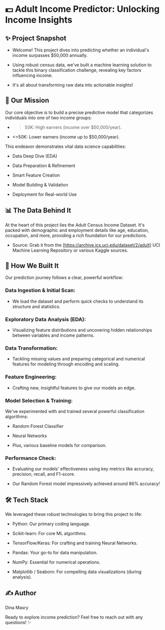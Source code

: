# 💵 Adult Income Predictor: Unlocking Income Insights

## ✨ Project Snapshot
- Welcome! This project dives into predicting whether an individual's income surpasses $50,000 annually.

- Using robust census data, we've built a machine learning solution to tackle this binary classification challenge, revealing key factors influencing income.

- It's all about transforming raw data into actionable insights!

## 🎯 Our Mission
Our core objective is to build a precise predictive model that categorizes individuals into one of two income groups:

- >50K: High earners (income over $50,000/year).

- <=50K: Lower earners (income up to $50,000/year).

This endeavor demonstrates vital data science capabilities:

- Data Deep Dive (EDA)

- Data Preparation & Refinement

- Smart Feature Creation

- Model Building & Validation

- Deployment for Real-world Use

## 📊 The Data Behind It
At the heart of this project lies the Adult Census Income Dataset. It's packed with demographic and employment details like age, education, occupation, and more, providing a rich foundation for our predictions.

- Source: Grab it from the [https://archive.ics.uci.edu/dataset/2/adult] UCI Machine Learning Repository or various Kaggle sources.

## 🚀 How We Built It
Our prediction journey follows a clear, powerful workflow: 

### Data Ingestion & Initial Scan:
- We load the dataset and perform quick checks to understand its structure and statistics.

### Exploratory Data Analysis (EDA):
- Visualizing feature distributions and uncovering hidden relationships between variables and income patterns.

### Data Transformation:
- Tackling missing values and preparing categorical and numerical features for modeling through encoding and scaling.

### Feature Engineering:
- Crafting new, insightful features to give our models an edge.

### Model Selection & Training:
We've experimented with and trained several powerful classification algorithms:

 - Random Forest Classifier

 - Neural Networks

- Plus, various baseline models for comparison.

### Performance Check:
 - Evaluating our models' effectiveness using key metrics like accuracy, precision, recall, and F1-score.

- Our Random Forest model impressively achieved around 86% accuracy!


## 🛠️ Tech Stack
We leveraged these robust technologies to bring this project to life:

- Python: Our primary coding language.

- Scikit-learn: For core ML algorithms.

- TensorFlow/Keras: For crafting and training Neural Networks.

- Pandas: Your go-to for data manipulation.

- NumPy: Essential for numerical operations.

- Matplotlib / Seaborn: For compelling data visualizations (during analysis).

## ✍️ Author
Dina Masry 

Ready to explore income prediction? Feel free to reach out with any questions! ✨
